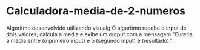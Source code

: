 # Calculadora-media-de-2-numeros

Algoritmo desenvolvido utilizando visualg
O algoritmo recebe o input de dois valores,
calcula a media e exibe um output com a mensagem
"Eureca, a média  entre (o primeiro input) e o 
(segundo input) é (resultado)."
